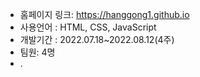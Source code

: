 * 홈페이지 링크: <https://hanggong1.github.io>
* 사용언어 : HTML, CSS, JavaScript
* 개발기간 : 2022.07.18~2022.08.12(4주)
* 팀원: 4명
* .
